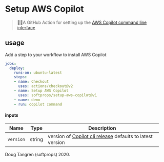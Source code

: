 # Setup AWS Copilot

> 👩‍✈️A GitHub Action for setting up the [AWS Copilot command line interface](https://github.com/aws/copilot-cli)

## usage

Add a step to your workflow to install AWS Copilot

```yml
jobs:
  deploy:
    runs-on: ubuntu-latest
    steps:
    - name: Checkout
      uses: actions/checkout@v2
    - name: Setup AWS Copilot
      uses: softprops/setup-aws-copilot@v1
    - name: demo
    - run: copilot command
```

#### inputs

| Name        | Type    | Description                                                     |
|-------------|---------|-----------------------------------------------------------------|
| `version`      | string  | version of [Copilot cli release](https://github.com/aws/copilot-cli/releases) defaults to latest version                |


Doug Tangren (softprops) 2020.
